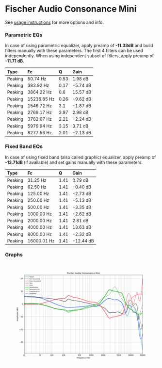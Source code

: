 # Fischer Audio Consonance Mini
See [usage instructions](https://github.com/jaakkopasanen/AutoEq#usage) for more options and info.

### Parametric EQs
In case of using parametric equalizer, apply preamp of **-11.33dB** and build filters manually
with these parameters. The first 4 filters can be used independently.
When using independent subset of filters, apply preamp of **-11.71 dB**.

| Type    | Fc          |    Q | Gain     |
|:--------|:------------|:-----|:---------|
| Peaking | 50.74 Hz    | 0.53 | 1.98 dB  |
| Peaking | 383.92 Hz   | 0.17 | -5.74 dB |
| Peaking | 3864.22 Hz  | 0.6  | 15.57 dB |
| Peaking | 15236.85 Hz | 0.26 | -9.62 dB |
| Peaking | 1546.72 Hz  | 3.1  | -1.87 dB |
| Peaking | 2769.17 Hz  | 2.97 | 2.98 dB  |
| Peaking | 3782.67 Hz  | 2.21 | -2.24 dB |
| Peaking | 5979.94 Hz  | 3.15 | 3.71 dB  |
| Peaking | 8277.56 Hz  | 2.01 | -2.13 dB |

### Fixed Band EQs
In case of using fixed band (also called graphic) equalizer, apply preamp of **-13.71dB**
(if available) and set gains manually with these parameters.

| Type    | Fc          |    Q | Gain      |
|:--------|:------------|:-----|:----------|
| Peaking | 31.25 Hz    | 1.41 | 0.79 dB   |
| Peaking | 62.50 Hz    | 1.41 | -0.40 dB  |
| Peaking | 125.00 Hz   | 1.41 | -2.73 dB  |
| Peaking | 250.00 Hz   | 1.41 | -5.13 dB  |
| Peaking | 500.00 Hz   | 1.41 | -3.35 dB  |
| Peaking | 1000.00 Hz  | 1.41 | -2.62 dB  |
| Peaking | 2000.00 Hz  | 1.41 | 2.81 dB   |
| Peaking | 4000.00 Hz  | 1.41 | 13.63 dB  |
| Peaking | 8000.00 Hz  | 1.41 | -2.32 dB  |
| Peaking | 16000.01 Hz | 1.41 | -12.44 dB |

### Graphs
![](./Fischer%20Audio%20Consonance%20Mini.png)